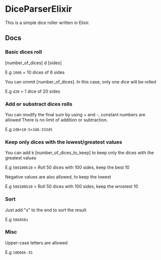 # DiceParserElixir

This is a simple dice roller written in Elixir.

## Docs

### Basic dices roll
  [number_of_dices] d [sides]

  E.g `10d6` = 10 dices of 6 sides

  You can ommit [number_of_dices].
  In this case, only one dice will be rolled

  E.g `d20` = 1 dice of 20 sides

### Add or substract dices rolls
  You can modify the final sum by using + and -, constant numbers are allowed
  There is no limit of addition or subtraction.

  E.g `2d8+10-5+3d6-333d5`

### Keep only dices with the lowest/greatest values
  You can add
  k [number_of_dices_to_keep]
  to keep only the dices with the greatest values

  E.g `50d100k10` = Roll 50 dices with 100 sides, keep the best 10

  Negative values are also allowed, to keep the lowest

  E.g `50d100k10` = Roll 50 dices with 100 sides, keep the wrostest 10

### Sort
  Just add "s" to the end to sort the result

  E.g `50d450s`

### Misc
  Upper-case letters are allowed

  E.g `10D66k-3S`
